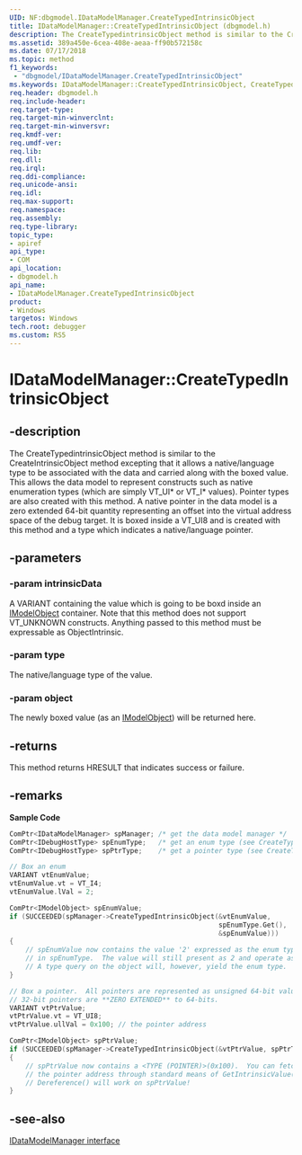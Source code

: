 ```yaml
---
UID: NF:dbgmodel.IDataModelManager.CreateTypedIntrinsicObject
title: IDataModelManager::CreateTypedIntrinsicObject (dbgmodel.h)
description: The CreateTypedintrinsicObject method is similar to the CreateIntrinsicObject method excepting that it allows a native/language type to be associated with the data and carried along with the boxed value.
ms.assetid: 389a450e-6cea-408e-aeaa-ff90b572158c
ms.date: 07/17/2018
ms.topic: method
f1_keywords:
 - "dbgmodel/IDataModelManager.CreateTypedIntrinsicObject"
ms.keywords: IDataModelManager::CreateTypedIntrinsicObject, CreateTypedIntrinsicObject, IDataModelManager.CreateTypedIntrinsicObject, IDataModelManager::CreateTypedIntrinsicObject, IDataModelManager.CreateTypedIntrinsicObject
req.header: dbgmodel.h
req.include-header:
req.target-type:
req.target-min-winverclnt:
req.target-min-winversvr:
req.kmdf-ver:
req.umdf-ver:
req.lib:
req.dll:
req.irql: 
req.ddi-compliance:
req.unicode-ansi:
req.idl:
req.max-support:
req.namespace:
req.assembly:
req.type-library: 
topic_type: 
- apiref
api_type: 
- COM
api_location: 
- dbgmodel.h
api_name: 
- IDataModelManager.CreateTypedIntrinsicObject
product:
- Windows
targetos: Windows
tech.root: debugger
ms.custom: RS5
---
```


# IDataModelManager::CreateTypedIntrinsicObject

## -description

The CreateTypedintrinsicObject method is similar to the CreateIntrinsicObject method excepting that it allows a native/language type to be associated with the data and carried along with the boxed value. This allows the data model to represent constructs such as native enumeration types (which are simply VT_UI* or VT_I* values). Pointer types are also created with this method. A native pointer in the data model is a zero extended 64-bit quantity representing an offset into the virtual address space of the debug target. It is boxed inside a VT_UI8 and is created with this method and a type which indicates a native/language pointer. 

## -parameters

### -param intrinsicData
A VARIANT containing the value which is going to be boxd inside an [IModelObject](nn-dbgmodel-imodelobject.md) container. Note that this method does not support VT_UNKNOWN constructs. Anything passed to this method must be expressable as ObjectIntrinsic.

### -param type
The native/language type of the value.

### -param object
The newly boxed value (as an [IModelObject](nn-dbgmodel-imodelobject.md)) will be returned here.


## -returns
This method returns HRESULT that indicates success or failure.

## -remarks

**Sample Code**

```cpp
ComPtr<IDataModelManager> spManager; /* get the data model manager */
ComPtr<IDebugHostType> spEnumType;   /* get an enum type (see CreateTypedObject) */
ComPtr<IDebugHostType> spPtrType;    /* get a pointer type (see CreateTypedObject) */

// Box an enum
VARIANT vtEnumValue;
vtEnumValue.vt = VT_I4;
vtEnumValue.lVal = 2;

ComPtr<IModelObject> spEnumValue;
if (SUCCEEDED(spManager->CreateTypedIntrinsicObject(&vtEnumValue, 
                                                    spEnumType.Get(), 
                                                    &spEnumValue)))
{
    // spEnumValue now contains the value '2' expressed as the enum type 
    // in spEnumType.  The value will still present as 2 and operate as any other int.
    // A type query on the object will, however, yield the enum type.
}

// Box a pointer.  All pointers are represented as unsigned 64-bit values.  
// 32-bit pointers are **ZERO EXTENDED** to 64-bits.
VARIANT vtPtrValue;
vtPtrValue.vt = VT_UI8;
vtPtrValue.ullVal = 0x100; // the pointer address

ComPtr<IModelObject> spPtrValue;
if (SUCCEEDED(spManager->CreateTypedIntrinsicObject(&vtPtrValue, spPtrType.Get(), &spPtrValue)))
{
    // spPtrValue now contains a <TYPE (POINTER)>(0x100).  You can fetch 
    // the pointer address through standard means of GetIntrinsicValue(As).
    // Dereference() will work on spPtrValue!
}
```



## -see-also

[IDataModelManager interface](nn-dbgmodel-idatamodelmanager.md)
